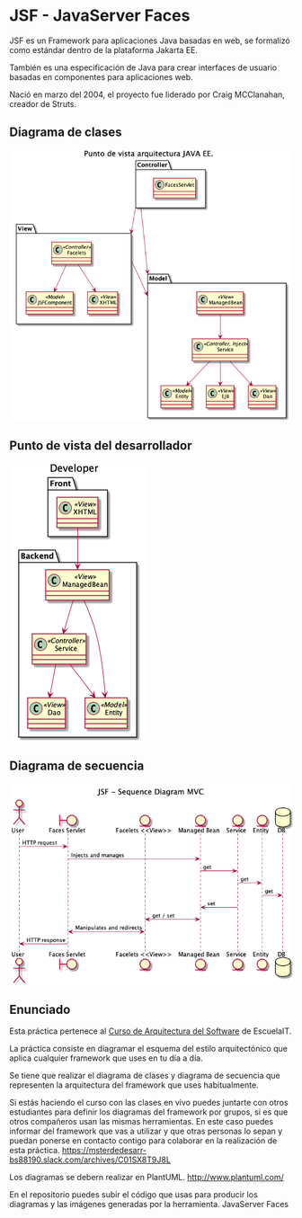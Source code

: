 # JSF - JavaServer Faces

JSF es un Framework para aplicaciones Java basadas en web, se formalizó como estándar dentro de la plataforma Jakarta EE.

También es una especificación de Java para crear interfaces de usuario basadas en componentes para aplicaciones web.

Nació en marzo del 2004, el proyecto fue liderado por Craig MCClanahan, creador de Struts.



## Diagrama de clases
![diagrama arquitectura JSF](img/1_Architecture.png)


## Punto de vista del desarrollador
![Punto de vista desarrollo](img/2_developer.png)


## Diagrama de secuencia
![Diagrama de secuencia](img/3_secuence.png)


## Enunciado
Esta práctica pertenece al [Curso de Arquitectura del Software](https://escuela.it/cursos/curso-arquitecturas-software-agiles-pesadas) de EscuelaIT. 

La práctica consiste en diagramar el esquema del estilo arquitectónico que aplica cualquier framework que uses en tu día a día.

Se tiene que realizar el diagrama de clases y diagrama de secuencia que representen la arquitectura del framework que uses habitualmente.

Si estás haciendo el curso con las clases en vivo puedes juntarte con otros estudiantes para definir los diagramas del framework por grupos, si es que otros compañeros usan las mismas herramientas. En este caso puedes informar del framework que vas a utilizar y que otras personas lo sepan y puedan ponerse en contacto contigo para colaborar en la realización de esta práctica. https://msterdedesarr-bs88190.slack.com/archives/C01SX8T9J8L

Los diagramas se debern realizar en PlantUML. <http://www.plantuml.com/>

En el repositorio puedes subir el código que usas para producir los diagramas y las imágenes generadas por la herramienta.
JavaServer Faces